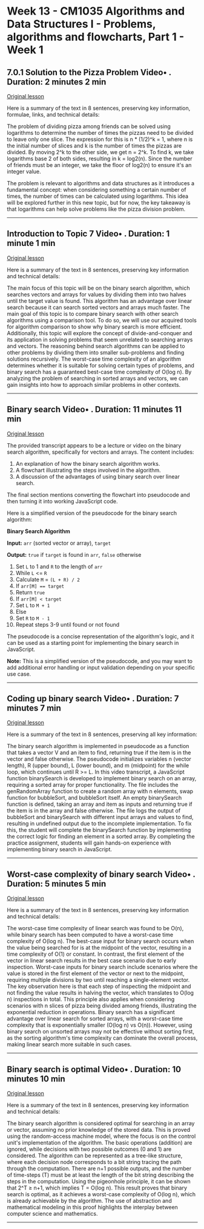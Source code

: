 # Week 13 - CM1035 Algorithms and Data Structures I - Problems, algorithms and flowcharts, Part 1 - Week 1

## 7.0.1 Solution to the Pizza Problem Video• . Duration: 2 minutes 2 min

[Original lesson](https://www.coursera.org/learn/uol-algorithms-and-data-structures-1/lecture/jsafW/7-0-1-solution-to-the-pizza-problem)

Here is a summary of the text in 8 sentences, preserving key information, formulae, links, and technical details:

The problem of dividing pizza among friends can be solved using logarithms to determine the number of times the pizzas need to be divided to leave only one slice. The expression for this is n * (1/2)^k = 1, where n is the initial number of slices and k is the number of times the pizzas are divided. By moving 2^k to the other side, we get n = 2^k. To find k, we take logarithms base 2 of both sides, resulting in k = log2(n). Since the number of friends must be an integer, we take the floor of log2(n) to ensure it's an integer value.

The problem is relevant to algorithms and data structures as it introduces a fundamental concept: when considering something a certain number of times, the number of times can be calculated using logarithms. This idea will be explored further in this new topic, but for now, the key takeaway is that logarithms can help solve problems like the pizza division problem.

---

## Introduction to Topic 7 Video• . Duration: 1 minute 1 min

[Original lesson](https://www.coursera.org/learn/uol-algorithms-and-data-structures-1/lecture/6NZWn/introduction-to-topic-7)

Here is a summary of the text in 8 sentences, preserving key information and technical details:

The main focus of this topic will be on the binary search algorithm, which searches vectors and arrays for values by dividing them into two halves until the target value is found. This algorithm has an advantage over linear search because it can search sorted vectors and arrays much faster. The main goal of this topic is to compare binary search with other search algorithms using a comparison tool. To do so, we will use our acquired tools for algorithm comparison to show why binary search is more efficient. Additionally, this topic will explore the concept of divide-and-conquer and its application in solving problems that seem unrelated to searching arrays and vectors. The reasoning behind search algorithms can be applied to other problems by dividing them into smaller sub-problems and finding solutions recursively. The worst-case time complexity of an algorithm determines whether it is suitable for solving certain types of problems, and binary search has a guaranteed best-case time complexity of O(log n). By analyzing the problem of searching in sorted arrays and vectors, we can gain insights into how to approach similar problems in other contexts.

---

## Binary search Video• . Duration: 11 minutes 11 min

[Original lesson](https://www.coursera.org/learn/uol-algorithms-and-data-structures-1/lecture/Rx8ue/binary-search)

The provided transcript appears to be a lecture or video on the binary search algorithm, specifically for vectors and arrays. The content includes:

1. An explanation of how the binary search algorithm works.
2. A flowchart illustrating the steps involved in the algorithm.
3. A discussion of the advantages of using binary search over linear search.

The final section mentions converting the flowchart into pseudocode and then turning it into working JavaScript code.

Here is a simplified version of the pseudocode for the binary search algorithm:

**Binary Search Algorithm**

**Input:** `arr` (sorted vector or array), `target`

**Output:** `true` if `target` is found in `arr`, `false` otherwise

1. Set `L` to 1 and `R` to the length of `arr`
2. While `L` <= `R`
3. Calculate `M` = `(L + R) / 2`
4. If `arr[M] == target`
5. Return `true`
6. If `arr[M] < target`
7. Set `L` to `M + 1`
8. Else
9. Set `R` to `M - 1`
10. Repeat steps 3-9 until found or not found

The pseudocode is a concise representation of the algorithm's logic, and it can be used as a starting point for implementing the binary search in JavaScript.

**Note:** This is a simplified version of the pseudocode, and you may want to add additional error handling or input validation depending on your specific use case.

---

## Coding up binary search Video• . Duration: 7 minutes 7 min

[Original lesson](https://www.coursera.org/learn/uol-algorithms-and-data-structures-1/lecture/N896V/coding-up-binary-search)

Here is a summary of the text in 8 sentences, preserving all key information:

The binary search algorithm is implemented in pseudocode as a function that takes a vector V and an item to find, returning true if the item is in the vector and false otherwise. The pseudocode initializes variables n (vector length), R (upper bound), L (lower bound), and m (midpoint) for the while loop, which continues until R >= L. In this video transcript, a JavaScript function binarySearch is developed to implement binary search on an array, requiring a sorted array for proper functionality. The file includes the genRandomArray function to create a random array with n elements, swap function for bubbleSort, and bubbleSort itself. An empty binarySearch function is defined, taking an array and item as inputs and returning true if the item is in the array and false otherwise. The file logs the output of bubbleSort and binarySearch with different input arrays and values to find, resulting in undefined output due to the incomplete implementation. To fix this, the student will complete the binarySearch function by implementing the correct logic for finding an element in a sorted array. By completing the practice assignment, students will gain hands-on experience with implementing binary search in JavaScript.

---

## Worst-case complexity of binary search Video• . Duration: 5 minutes 5 min

[Original lesson](https://www.coursera.org/learn/uol-algorithms-and-data-structures-1/lecture/qerOE/worst-case-complexity-of-binary-search)

Here is a summary of the text in 8 sentences, preserving key information and technical details:

The worst-case time complexity of linear search was found to be O(n), while binary search has been computed to have a worst-case time complexity of O(log n). The best-case input for binary search occurs when the value being searched for is at the midpoint of the vector, resulting in a time complexity of O(1) or constant. In contrast, the first element of the vector in linear search results in the best case scenario due to early inspection. Worst-case inputs for binary search include scenarios where the value is stored in the first element of the vector or next to the midpoint, requiring multiple divisions by two until reaching a single-element vector. The key observation here is that each step of inspecting the midpoint and not finding the value results in halving the vector, which translates to O(log n) inspections in total. This principle also applies when considering scenarios with n slices of pizza being divided among friends, illustrating the exponential reduction in operations. Binary search has a significant advantage over linear search for sorted arrays, with a worst-case time complexity that is exponentially smaller (O(log n) vs O(n)). However, using binary search on unsorted arrays may not be effective without sorting first, as the sorting algorithm's time complexity can dominate the overall process, making linear search more suitable in such cases.

---

## Binary search is optimal Video• . Duration: 10 minutes 10 min

[Original lesson](https://www.coursera.org/learn/uol-algorithms-and-data-structures-1/lecture/u8Our/binary-search-is-optimal)

Here is a summary of the text in 8 sentences, preserving key information and technical details:

The binary search algorithm is considered optimal for searching in an array or vector, assuming no prior knowledge of the stored data. This is proved using the random-access machine model, where the focus is on the control unit's implementation of the algorithm. The basic operations (addition) are ignored, while decisions with two possible outcomes (0 and 1) are considered. The algorithm can be represented as a tree-like structure, where each decision node corresponds to a bit string tracing the path through the computation. There are n+1 possible outputs, and the number of time-steps (T) must be at least the length of the bit string describing the steps in the computation. Using the pigeonhole principle, it can be shown that 2^T ≥ n+1, which implies T = O(log n). This result proves that binary search is optimal, as it achieves a worst-case complexity of O(log n), which is already achievable by the algorithm. The use of abstraction and mathematical modeling in this proof highlights the interplay between computer science and mathematics.

---

